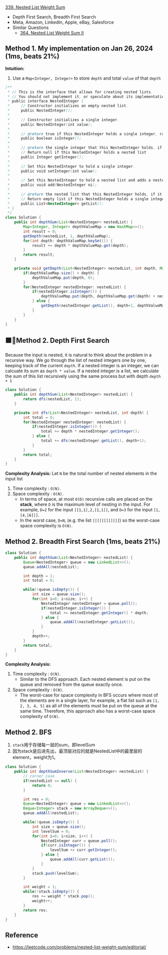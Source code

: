 [339. Nested List Weight Sum](https://leetcode.com/problems/nested-list-weight-sum/description/)

* Depth First Search, Breadth First Search
* Meta, Amazon, LinkedIn, Apple, eBay, Salesforce
* Similar Questions
    * [364. Nested List Weight Sum II](https://leetcode.com/problems/nested-list-weight-sum-ii/description/)


## Method 1. My implementation on Jan 26, 2024 (1ms, beats 21%)
**Intuition:**
1. Use a `Map<Integer, Integer>` to store `depth` and total `value` of that `depth`

```Java
/**
 * // This is the interface that allows for creating nested lists.
 * // You should not implement it, or speculate about its implementation
 * public interface NestedInteger {
 *     // Constructor initializes an empty nested list.
 *     public NestedInteger();
 *
 *     // Constructor initializes a single integer.
 *     public NestedInteger(int value);
 *
 *     // @return true if this NestedInteger holds a single integer, rather than a nested list.
 *     public boolean isInteger();
 *
 *     // @return the single integer that this NestedInteger holds, if it holds a single integer
 *     // Return null if this NestedInteger holds a nested list
 *     public Integer getInteger();
 *
 *     // Set this NestedInteger to hold a single integer.
 *     public void setInteger(int value);
 *
 *     // Set this NestedInteger to hold a nested list and adds a nested integer to it.
 *     public void add(NestedInteger ni);
 *
 *     // @return the nested list that this NestedInteger holds, if it holds a nested list
 *     // Return empty list if this NestedInteger holds a single integer
 *     public List<NestedInteger> getList();
 * }
 */
class Solution {
    public int depthSum(List<NestedInteger> nestedList) {
        Map<Integer, Integer> depthValueMap = new HashMap<>();
        int result = 0;
        getDepth(nestedList, 1, depthValueMap);
        for(int depth: depthValueMap.keySet()) {
            result += depth * depthValueMap.get(depth);
        }
        return result;
    }

    private void getDepth(List<NestedInteger> nestedList, int depth, Map<Integer, Integer> depthValueMap) {
        if(depthValueMap.size() < depth) {
            depthValueMap.put(depth, 0);
        }
        for(NestedInteger nestedInteger: nestedList) {
            if(nestedInteger.isInteger()) {
                depthValueMap.put(depth, depthValueMap.get(depth) + nestedInteger.getInteger());
            } else {
                getDepth(nestedInteger.getList(), depth+1, depthValueMap);
            }
        }
    }
}
```


## 🟩🌟Method 2. Depth First Search
Because the input is nested, it is natural to think about the problem in a recursive way.
We go through the list of nested integers one by one, keeping track of the current `depth`. 
If a nested integer is an integer, we can calcuate its sum as `depth * value`. 
If a nested integer is a list, we calculate the sum of this list recursively using the same process but with depth `depth + 1`
```Java
class Solution {
    public int depthSum(List<NestedInteger> nestedList) {
        return dfs(nestedList, 1);
    }

    private int dfs(List<NestedInteger> nestedList, int depth) {
        int total = 0;
        for(NestedInteger nestedInteger: nestedList) {
            if(nestedInteger.isInteger()) {
                total += depth * nestedInteger.getInteger();
            } else {
                total += dfs(nestedInteger.getList(), depth+1);
            }
        }
        return total;
    }
}
```
**Complexity Analysis:**
Let `N` be the total number of nested elements in the input list
1. Time complexity : `O(N)`.
2. Space complexity : `O(N)`.
    * In terms of space, at most `O(D)` recursive calls are placed on the **stack**, where `D` is the maximum level of nesting in the input. For example, `D=2` for the input `[[1,1],2,[1,1]]`, and `D=3` for the input `[1,[4,[6]]]`.
    * In the worst case, `D=N`, (e.g. the list `[[[[[[]]]]]]`) so the worst-case space complexity is `O(N)`.


## Method 2. Breadth First Search (1ms, beats 21%)
```Java
class Solution {
    public int depthSum(List<NestedInteger> nestedList) {
        Queue<NestedInteger> queue = new LinkedList<>();
        queue.addAll(nestedList);

        int depth = 1;
        int total = 0;

        while(!queue.isEmpty()) {
            int size = queue.size();
            for(int i=0; i<size; i++) {
                NestedInteger nestedInteger = queue.poll();
                if(nestedInteger.isInteger()) {
                    total += nestedInteger.getInteger() * depth;
                } else {
                    queue.addAll(nestedInteger.getList());
                }
            }
            depth++;
        }
        return total;
    }
}
```
**Complexity Analysis:**
1. Time complexity : `O(N)`.
    * Similar to the DFS approach. Each nested element is put on the queue and removed from the queue exactly once.
2. Space complexity : `O(N)`.
    * The worst-case for space complexity in BFS occurs where most of the elements are in a single layer, for example, a flat list such as `[1, 2, 3, 4, 5]` as all of the elements must be put on the queue at the same time. Therefore, this approach also has a worst-case space complexity of `O(N)`.


## Method 2. BFS
1. `stack`用于存储每一层的sum，即levelSum
2. 因为stack是后进先出，最顶层对应的就是NestedList中的最里层的element，weight为1。
```java
class Solution {
    public int depthSumInverse(List<NestedInteger> nestedList) {
        // corner case
        if(nestedList == null) {
            return 0;
        }

        int res = 0;
        Queue<NestedInteger> queue = new LinkedList<>();
        Deque<Integer> stack = new ArrayDeque<>();
        queue.addAll(nestedList);

        while(!queue.isEmpty()) {
            int size = queue.size();
            int levelSum = 0;
            for(int i=0; i<size; i++) {
                NestedInteger curr = queue.poll();
                if(curr.isInteger()) {
                    levelSum += curr.getInteger();
                } else {
                    queue.addAll(curr.getList());
                }
            }
            stack.push(levelSum);
        }

        int weight = 1;
        while(!stack.isEmpty()) {
            res += weight * stack.pop();
            weight++;
        }
        return res;
    }
}
```



## Reference
* https://leetcode.com/problems/nested-list-weight-sum/editorial/